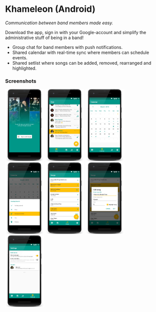 # Khameleon (Android)
*Communication between band members made easy.*

Download the app, sign in with your Google-account and simplify the administrative stuff of being in a band!

- Group chat for band members with push notifications.
- Shared calendar with real-time sync where members can schedule events.
- Shared setlist where songs can be added, removed, rearranged and highlighted.

### Screenshots
<img src="screenshots/01.png" width="25%" />
<img src="screenshots/02.png" width="25%" />
<img src="screenshots/03.png" width="25%" />
<img src="screenshots/04.png" width="25%" />
<img src="screenshots/05.png" width="25%" />
<img src="screenshots/06.png" width="25%" />
<img src="screenshots/07.png" width="25%" />